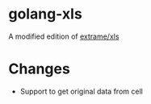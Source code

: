 # golang-xls

A modified edition of [extrame/xls](https://github.com/extrame/xls)

# Changes

- Support to get original data from cell
